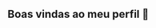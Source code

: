 ## Boas vindas ao meu perfil 🩷

<!--
**KarenGraziele/KarenGraziele** is a ✨ _special_ ✨ repository because its `README.md` (this file) appears on your GitHub profile.

Meu nome é Karen Graziele 

estou estudando no alura
estou aprendendo a mexer no javascript
